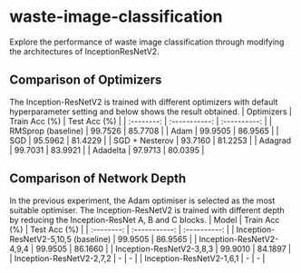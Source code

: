# waste-image-classification
Explore the performance of waste image classification through modifying the architectures of InceptionResNetV2.

## Comparison of Optimizers
The Inception-ResNetV2 is trained with different optimizers with default hyperparameter setting and below shows the result obtained.
| Optimizers | Train Acc (%) | Test Acc (%) |
| :--------: | :-----------: | :----------: |
| RMSprop (baseline) | 99.7526 | 85.7708 |
| Adam | 99.9505 | 86.9565 |
| SGD | 95.5962 | 81.4229 |
| SGD + Nesterov | 93.7160 | 81.2253 |
| Adagrad | 99.7031 | 83.9921 |
| Adadelta | 97.9713 | 80.0395 |

## Comparison of Network Depth
In the previous experiment, the Adam optimiser is selected as the most suitable optimiser. The Inception-ResNetV2 is trained with different depth by reducing the Inception-ResNet A, B and C blocks. 
| Model | Train Acc (%) | Test Acc (%) |
| :--------: | :-----------: | :----------: |
| Inception-ResNetV2-5,10,5 (baseline) | 99.9505 | 86.9565 |
| Inception-ResNetV2-4,9,4 | 99.9505 | 86.1660 |
| Inception-ResNetV2-3,8,3 | 99.9010 | 84.1897 |
| Inception-ResNetV2-2,7,2 | - | - |
| Inception-ResNetV2-1,6,1 | - | - |

